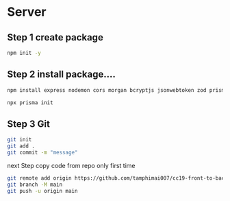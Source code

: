 # Server

## Step 1 create package
```bash
npm init -y
```
## Step 2 install package....
```bash
npm install express nodemon cors morgan bcryptjs jsonwebtoken zod prisma
```
```bash
npx prisma init
```

## Step 3 Git

```bash
git init 
git add .
git commit -m "message"
```
next Step 
copy code from repo
only first time
```bash
git remote add origin https://github.com/tamphimai007/cc19-front-to-back-api.git
git branch -M main
git push -u origin main
```


